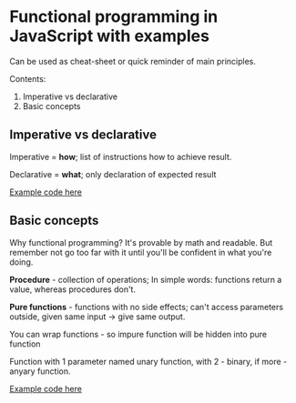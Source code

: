 
# Functional programming in JavaScript with examples

Can be used as cheat-sheet or quick reminder of main principles.

Contents:
1. Imperative vs declarative
2. Basic concepts

## Imperative vs declarative

Imperative = **how**; list of instructions how to achieve result.

Declarative = **what**; only declaration of expected result

[Example code here](https://github.com/KievDevel/functional-javascript/tree/master/declarative-imperative/index.js)

## Basic concepts

Why functional programming? It's provable by math and readable. 
But remember not go too far with it until you'll be confident in what you're doing.

**Procedure** - collection of operations; 
In simple words: functions return a value, whereas procedures don't.

**Pure functions** - functions with no side effects;
can't access parameters outside, given same input -> give same output.

You can wrap functions - so impure function will be hidden into pure function

Function with 1 parameter named unary function, with 2 - binary, if more - anyary function.

[Example code here](https://github.com/KievDevel/functional-javascript/tree/master/basic-concepts/index.js)
